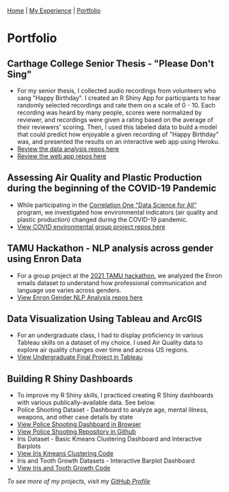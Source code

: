 [Home](index.md) | [My Experience](Experience.md)  | [Portfolio](portfolio.md)   

# Portfolio

## Carthage College Senior Thesis - "Please Don't Sing"
* For my senior thesis, I collected audio recordings from volunteers who sang "Happy Birthday". I created an R Shiny App for participants to hear randomly selected recordings and rate them on a scale of 0 - 10. Each recording was heard by many people, scores were normalized by reviewer, and recordings were given a rating based on the average of their reviewers' scoring. Then, I used this labeled data to build a model that could predict how enjoyable a given recording of "Happy Birthday" was, and presented the results on an interactive web app using Heroku.
* [Review the data analysis repos here](https://github.com/baileywellen/Please_Dont_Sing)  
* [Review the web app repos here](https://github.com/baileywellen/PleaseDontSing_WebApp)  

## Assessing Air Quality and Plastic Production during the beginning of the COVID-19 Pandemic
* While participating in the [Correlation One "Data Science for All"](https://www.correlation-one.com/en/data-science-for-all) program, we investigated how environmental indicators (air quality and plastic production) changed during the COVID-19 pandemic.  
* [View COVID environmental group project repos here](https://github.com/baileywellen/COVID-environmental-impact)  

## TAMU Hackathon - NLP analysis across gender using Enron Data  
* For a group project at the [2021 TAMU hackathon](https://tamuhack.org/th/2021#Home), we analyzed the Enron emails dataset to understand how professional communication and language use varies across genders.  
* [View Enron Gender NLP Analysis repos here](https://github.com/Carthage-TAMU/Enron-Email-Gender-Analysis)  

## Data Visualization Using Tableau and ArcGIS 
* For an undergraduate class, I had to display proficiency in various Tableau skills on a dataset of my choice. I used Air Quality data to explore air quality changes over time and across US regions.  
* [View Undergraduate Final Project in Tableau](https://github.com/baileywellen/Data_Visualization)  

## Building R Shiny Dashboards  
* To improve my R Shiny skills, I practiced creating R Shiny dashboards with various publically-available data. See below.
* Police Shooting Dataset - Dashboard to analyze age, mental illness, weapons, and other case details by state  
* [View Police Shooting Dashboard in Browser](https://baileywellen.shinyapps.io/Fatal_Police_Shootings/?_ga=2.164341372.2143015157.1595203220-1809340919.1595203220)  
* [View Police Shooting Repository in Github](https://github.com/baileywellen/Learning-RShiny/blob/master/police_shootings.R)  
* Iris Dataset - Basic Kmeans Clustering Dashboard and Interactive Barplots  
* [View Iris Kmeans Clustering Code](https://github.com/baileywellen/Learning-RShiny/blob/master/iris_kmeans_clustering.R)    
* Iris and Tooth Growth Datasets - Interactive Barplot Dashboard  
* [View Iris and Tooth Growth Code](https://github.com/baileywellen/Learning-RShiny/blob/master/iris_and_toothgrowth.R)   

  
  
*To see more of my projects, visit my [GitHub Profile](https://github.com/baileywellen)*  
